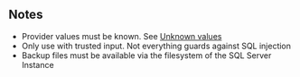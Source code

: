 

## Notes

  - Provider values must be known. See [Unknown values](https://www.terraform.io/docs/plugin/framework/providers.html#unknown-values)
  - Only use with trusted input. Not everything guards against SQL injection
  - Backup files must be available via the filesystem of the SQL Server Instance
